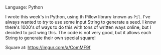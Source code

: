 Language: Python    

I wrote this week's in Python, using th Pillow library known as `Pil`. I've always wanted to _try_ to use some input String to generate a seed. I know there's 1000's of ways to do this with tons of written ways online, but I decided to just wing this. The code is not very good, but it allows each String to generate their own special square!

Square at: https://imgur.com/a/ComMF9f